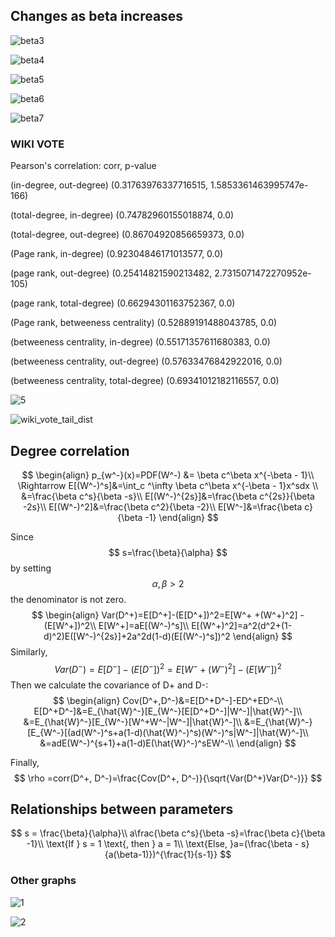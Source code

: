 ## Changes as beta increases



![beta3](https://raw.githubusercontent.com/leahwu/Go_graphs/master/week_10/beta3.png)

![beta4](https://raw.githubusercontent.com/leahwu/Go_graphs/master/week_10/beta4.png)

![beta5](https://raw.githubusercontent.com/leahwu/Go_graphs/master/week_10/beta5.png)

![beta6](https://raw.githubusercontent.com/leahwu/Go_graphs/master/week_10/beta6.png)

![beta7](https://raw.githubusercontent.com/leahwu/Go_graphs/master/week_10/beta7.png)



### WIKI VOTE

Pearson's correlation: corr, p-value

(in-degree, out-degree)	(0.31763976337716515, 1.5853361463995747e-166)

(total-degree, in-degree)	(0.74782960155018874, 0.0)

(total-degree, out-degree)	(0.86704920856659373, 0.0)

(Page rank, in-degree)		(0.92304846171013577, 0.0)

(page rank, out-degree)	(0.25414821590213482, 2.7315071472270952e-105)

(page rank, total-degree)	(0.66294301163752367, 0.0)

(Page rank, betweeness centrality)		(0.52889191488043785, 0.0)

(betweeness centrality, in-degree)		(0.55171357611680383, 0.0)

(betweeness centrality, out-degree)		(0.57633476842922016, 0.0)

(betweeness centrality, total-degree)	(0.69341012182116557, 0.0)



![5](/Users/leah/summer_2017/Go_graphs/week_10/wiki_vote.png)

![wiki_vote_tail_dist](/Users/leah/summer_2017/Go_graphs/week_10/wiki_vote_tail_dist.png)





## Degree correlation

$$
\begin{align}
p_{w^-}(x)=PDF(W^-) &= \beta c^\beta x^{-\beta - 1}\\
\Rightarrow
E[(W^-)^s]&=\int_c ^\infty \beta c^\beta x^{-\beta - 1}x^sdx
\\ &=\frac{\beta c^s}{\beta -s}\\
E[(W^-)^{2s}]&=\frac{\beta c^{2s}}{\beta -2s}\\
E[(W^-)^2]&=\frac{\beta c^2}{\beta -2}\\
E[W^-]&=\frac{\beta c}{\beta -1}
\end{align}
$$

Since
$$
s=\frac{\beta}{\alpha}
$$
by setting
$$
\alpha, \beta > 2
$$
the denominator is not zero.
$$
\begin{align}
Var(D^+)=E[D^+]-(E[D^+])^2=E[W^+ +(W^+)^2] - (E[W^+])^2\\
E[W^+]=aE[(W^-)^s]\\
E[(W^+)^2]=a^2(d^2+(1-d)^2)E([W^-)^{2s}]+2a^2d(1-d)(E[(W^-)^s])^2
\end{align}
$$
Similarly,
$$
Var(D^-)=E[D^-]-(E[D^-])^2=E[W^- +(W^-)^2] - (E[W^-])^2
$$
Then we calculate the covariance of D+ and D-:
$$
\begin{align}
Cov(D^+,D^-)&=E[D^+D^-]-ED^+ED^-\\
E[D^+D^-]&=E_{\hat{W}^-}[E_{W^-}[E[D^+D^-]|W^-]|\hat{W}^-]\\
&=E_{\hat{W}^-}[E_{W^-}[W^+W^-|W^-]|\hat{W}^-]\\
&=E_{\hat{W}^-}[E_{W^-}[(ad(W^-)^s+a(1-d)(\hat{W}^-)^s)(W^-)^s|W^-]|\hat{W}^-]\\
&=adE(W^-)^{s+1}+a(1-d)E(\hat{W}^-)^sEW^-\\
\end{align}
$$


Finally,
$$
\rho =corr(D^+, D^-)=\frac{Cov(D^+, D^-)}{\sqrt{Var(D^+)Var(D^-)}}
$$


## Relationships between parameters

$$
s = \frac{\beta}{\alpha}\\
a\frac{\beta c^s}{\beta -s}=\frac{\beta c}{\beta -1}\\
\text{If } s = 1 \text{, then } a = 1\\
\text{Else, }a=(\frac{\beta - s}{a(\beta-1)})^{\frac{1}{s-1}}
$$

### Other graphs

![1](https://raw.githubusercontent.com/leahwu/Go_graphs/master/week_10/1.png)

![2](https://raw.githubusercontent.com/leahwu/Go_graphs/master/week_10/2.png)



